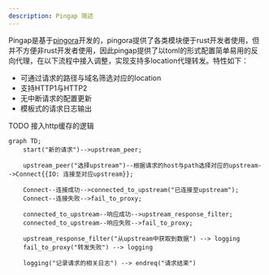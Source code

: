 ```yaml
---
description: Pingap 简述
---
```


Pingap是基于[pingora](https://github.com/cloudflare/pingora)开发的，pingora提供了各类模块便于rust开发者使用，但并不方便非rust开发者使用，因此pingap提供了以toml的形式配置简单易用的反向代理，在以下流程中接入调整，实现支持多location代理转发。特性如下：

- 可通过请求的路径与域名筛选对应的location
- 支持HTTP1与HTTP2
- 无中断请求的配置更新
- 模板式的请求日志输出

TODO 接入http缓存的逻辑

```mermaid
graph TD;
    start("新的请求")-->upstream_peer;

    upstream_peer("选择upstream")--根据请求的host与path选择对应的upstream-->Connect{{IO: 连接至对应upstream}};

    Connect--连接成功-->connected_to_upstream("已连接至upstream");
    Connect--连接失败-->fail_to_proxy;

    connected_to_upstream--响应成功-->upstream_response_filter;
    connected_to_upstream--响应失败-->fail_to_proxy;

    upstream_response_filter("从upstream中获取到数据") --> logging
    fail_to_proxy("转发失败") --> logging

    logging("记录请求的相关日志") --> endreq("请求结束")
```
